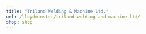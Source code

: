 ```yaml
---
title: "Triland Welding & Machine Ltd."
url: /lloydminster/triland-welding-and-machine-ltd/
shop: shop
---
```

